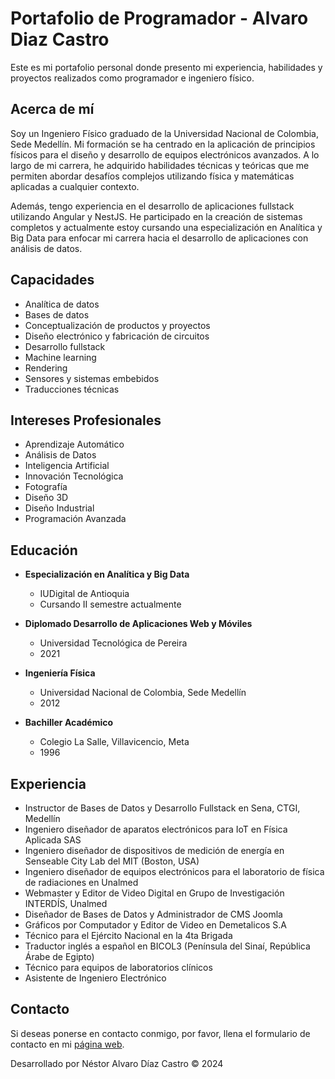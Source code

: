 # Portafolio de Programador - Alvaro Diaz Castro

Este es mi portafolio personal donde presento mi experiencia, habilidades y proyectos realizados como programador e ingeniero físico.

## Acerca de mí

Soy un Ingeniero Físico graduado de la Universidad Nacional de Colombia, Sede Medellín. Mi formación se ha centrado en la aplicación de principios físicos para el diseño y desarrollo de equipos electrónicos avanzados. A lo largo de mi carrera, he adquirido habilidades técnicas y teóricas que me permiten abordar desafíos complejos utilizando física y matemáticas aplicadas a cualquier contexto.

Además, tengo experiencia en el desarrollo de aplicaciones fullstack utilizando Angular y NestJS. He participado en la creación de sistemas completos y actualmente estoy cursando una especialización en Analítica y Big Data para enfocar mi carrera hacia el desarrollo de aplicaciones con análisis de datos.

## Capacidades

- Analítica de datos
- Bases de datos
- Conceptualización de productos y proyectos
- Diseño electrónico y fabricación de circuitos
- Desarrollo fullstack
- Machine learning
- Rendering
- Sensores y sistemas embebidos
- Traducciones técnicas

## Intereses Profesionales

- Aprendizaje Automático
- Análisis de Datos
- Inteligencia Artificial
- Innovación Tecnológica
- Fotografía
- Diseño 3D
- Diseño Industrial
- Programación Avanzada

## Educación

- **Especialización en Analítica y Big Data**
  - IUDigital de Antioquia
  - Cursando II semestre actualmente

- **Diplomado Desarrollo de Aplicaciones Web y Móviles**
  - Universidad Tecnológica de Pereira
  - 2021

- **Ingeniería Física**
  - Universidad Nacional de Colombia, Sede Medellín
  - 2012

- **Bachiller Académico**
  - Colegio La Salle, Villavicencio, Meta
  - 1996

## Experiencia

- Instructor de Bases de Datos y Desarrollo Fullstack en Sena, CTGI, Medellín
- Ingeniero diseñador de aparatos electrónicos para IoT en Física Aplicada SAS
- Ingeniero diseñador de dispositivos de medición de energía en Senseable City Lab del MIT (Boston, USA)
- Ingeniero diseñador de equipos electrónicos para el laboratorio de física de radiaciones en Unalmed
- Webmaster y Editor de Video Digital en Grupo de Investigación INTERDÍS, Unalmed
- Diseñador de Bases de Datos y Administrador de CMS Joomla
- Gráficos por Computador y Editor de Video en Demetalicos S.A
- Técnico para el Ejército Nacional en la 4ta Brigada
- Traductor inglés a español en BICOL3 (Península del Sinaí, República Árabe de Egipto)
- Técnico para equipos de laboratorios clínicos
- Asistente de Ingeniero Electrónico

## Contacto

Si deseas ponerse en contacto conmigo, por favor, llena el formulario de contacto en mi [página web](https://meta-analitica.com/).

Desarrollado por Néstor Alvaro Díaz Castro &COPY; 2024
